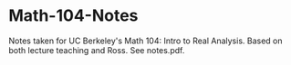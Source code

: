 # Math-104-Notes
Notes taken for UC Berkeley's Math 104: Intro to Real Analysis. Based on both lecture teaching and Ross. See notes.pdf.
